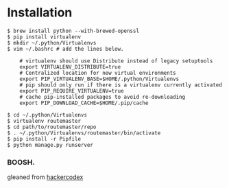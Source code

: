 
# Installation
    $ brew install python --with-brewed-openssl
    $ pip install virtualenv
    $ mkdir ~/.python/Virtualenvs
    $ vim ~/.bashrc # add the lines below.

        # virtualenv should use Distribute instead of legacy setuptools
        export VIRTUALENV_DISTRIBUTE=true
        # Centralized location for new virtual environments
        export PIP_VIRTUALENV_BASE=$HOME/.python/Virtualenvs
        # pip should only run if there is a virtualenv currently activated
        export PIP_REQUIRE_VIRTUALENV=true
        # cache pip-installed packages to avoid re-downloading
        export PIP_DOWNLOAD_CACHE=$HOME/.pip/cache

    $ cd ~/.python/Virtualenvs
    $ virtualenv routemaster
    $ cd path/to/routemaster/repo
    $ . ~/.python/Virtualenvs/routemaster/bin/activate
    $ pip install -r Pipfile
    $ python manage.py runserver

### BOOSH.

gleaned from [hackercodex](http://hackercodex.com/guide/python-virtualenv-on-mac-osx-mountain-lion-10.8/)

